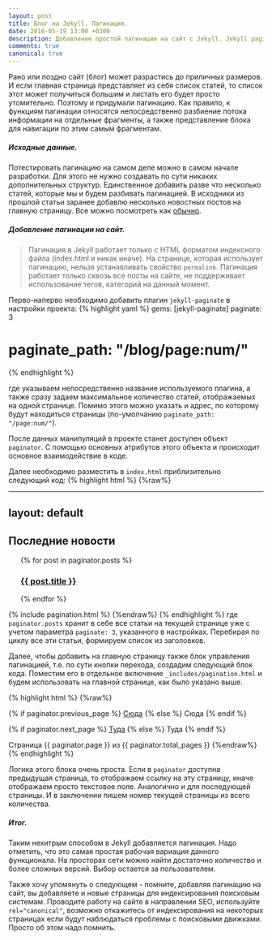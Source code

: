 ```yaml
---
layout: post
title: Блог на Jekyll. Пагинация.
date: 2016-05-19 13:00 +0300
description: Добавление простой пагинации на сайт с Jekyll. Jekyll pagination.
comments: true
canonical: true
---
```

Рано или поздно сайт (блог) может разрастись до приличных размеров. И если главная страница представляет из себя список статей, то список этот может получиться большим и листать его будет просто утомительно. Поэтому и придумали пагинацию. Как правило, к функциям пагинации относятся непосредственно разбиение потока информации на отдельные фрагменты, а также представление блока для навигации по этим самым фрагментам.

##### Исходные данные.

Потестировать пагинацию на самом деле можно в самом начале разработки. Для этого не нужно создавать по сути никаких дополнительных структур. Единственное добавить разве что несколько статей, которые мы и будем разбивать пагинацией.
В исходники из прошлой статьи заранее добавлю несколько новостных постов на главную страницу. Все можно посмотреть как [обычно](https://github.com/kiviok/jekyllcosmo/tree/master/7-pagination).

##### Добавление пагинации на сайт.

>Пагинация в Jekyll работает только с HTML форматом индексного файла (index.html и никак иначе). На странице, которая использует пагинацию, нельзя устанавливать свойство `permalink`. Пагинация работает только сквозь все посты на сайте, не поддерживает использование тегов, категорий на данный момент.

Перво-наперво необходимо добавить плагин `jekyll-paginate` в настройки проекта:
{% highlight yaml %}
gems: [jekyll-paginate]
paginate: 3
# paginate_path: "/blog/page:num/"
{% endhighlight %}

где указываем непосредственно название используемого плагина, а также сразу задаем максимальное количество статей, отображаемых на одной странице. Помимо этого можно указать и адрес, по которому будут находиться страницы (по-умолчанию `paginate_path: "/page:num/"`).

После данных манипуляций в проекте станет доступен объект `paginator`. С помощью основных атрибутов этого объекта и происходит основное взаимодействие в коде.

Далее необходимо разместить в `index.html` приблизительно следующий код:
{% highlight html %}
{%raw%}
<!-- index.html -->
---
layout: default
---
<h2>Последние новости</h2>
<ul>
  {% for post in paginator.posts %}
  <h3><a href="{{ post.url }}">{{ post.title }}</a></h3>
  {% endfor %}
</ul>

<!-- заранее также пропишем блок управления. О нем далее. -->
{% include pagination.html %}
{%endraw%}
{% endhighlight %}
где `paginator.posts` хранит в себе все статьи на текущей странице уже с учетом параметра `paginate: 3`, указанного в настройках. Перебирая по циклу все эти статьи, формируем список из заголовков.

Далее, чтобы добавить на главную страницу также блок управления пагинацией, т.е. по сути кнопки перехода, создадим следующий блок кода. Поместим его в отдельное включение `_includes/pagination.html` и будем использовать на главной странице, как было указано выше.

{% highlight html %}
{%raw%}
<div class="pagination">
  {% if paginator.previous_page %}
    <a href="{{ paginator.previous_page_path }}" class="previous">Сюда</a>
  {% else %}
    <span class="previous">Сюда</span>
  {% endif %}

  {% if paginator.next_page %}
    <a href="{{ paginator.next_page_path }}" class="next">Туда</a>
  {% else %}
    <span class="next ">Туда</span>
  {% endif %}
</div>
<span class="page_number ">Страница {{ paginator.page }} из {{ paginator.total_pages }}</span>
{%endraw%}
{% endhighlight %}

Логика этого блока очень проста. Если в `paginator` доступна предыдущая страница, то отображаем ссылку на эту страницу, иначе отображаем просто текстовое поле. Аналогично и для последующей страницы. И в заключении пишем номер текущей страницы из всего количества.

##### Итог.
Таким нехитрым способом в Jekyll добавляется пагинация. Надо отметить, что это самая простая рабочая вариация данного функционала. На просторах сети можно найти достаточно количество и более сложных версий. Выбор остается за пользователем.

Также хочу упомянуть о следующем - помните, добавляя пагинацию на сайт, вы добавляете и новые страницы для индексирования поисковым системам. Проводите работу на сайте в направлении SEO, используйте `rel="canonical"`, возможно откажитесь от индексирования на некоторых страницах если будут наблюдаться проблемы с поисковыми движками. Просто об этом надо помнить.
